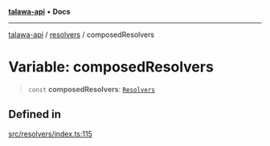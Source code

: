 [**talawa-api**](../../README.md) • **Docs**

***

[talawa-api](../../modules.md) / [resolvers](../README.md) / composedResolvers

# Variable: composedResolvers

> `const` **composedResolvers**: [`Resolvers`](../../types/generatedGraphQLTypes/type-aliases/Resolvers.md)

## Defined in

[src/resolvers/index.ts:115](https://github.com/PalisadoesFoundation/talawa-api/blob/3bacbf38707ebd3e3e5f1bc5b4cc7aa3b2adc169/src/resolvers/index.ts#L115)
